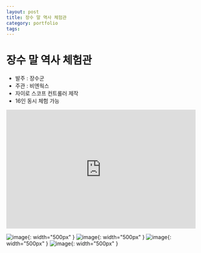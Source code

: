 ```yaml
---
layout: post
title: 장수 말 역사 체험관
category: portfolio
tags: 
---
```


# 장수 말 역사 체험관
* 발주 : 장수군
* 주관 : 비엔웍스
* 자이로 스코프 컨트롤러 제작
* 16인 동시 체험 가능

<iframe width="500" height="315" src="https://www.youtube.com/embed/8ZRkym6WjeY?si=H2fyb_D0v1p11zrV" title="YouTube video player" frameborder="0" allow="accelerometer; autoplay; clipboard-write; encrypted-media; gyroscope; picture-in-picture; web-share" allowfullscreen></iframe>

![image](https://github.com/gunug/gunug.github.io/assets/52345276/e269280c-8f4a-40b9-ade0-15fca49bf850){: width="500px" }
![image](https://github.com/gunug/gunug.github.io/assets/52345276/989bdd47-d976-4d03-a98c-ecd2167011b9){: width="500px" }
![image](https://github.com/gunug/gunug.github.io/assets/52345276/e6566403-247a-4fd8-a2dd-3f1090748aa5){: width="500px" }
![image](https://github.com/gunug/gunug.github.io/assets/52345276/c3470e4c-ee07-445a-95a7-ea13204afd3b){: width="500px" }

